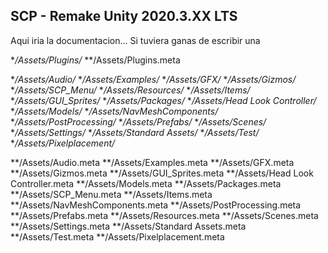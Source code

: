 SCP - Remake
Unity 2020.3.XX LTS
---------------------------------------
Aqui iria la documentacion...
Si tuviera ganas de escribir una

**/Assets/Plugins/*
**/Assets/Plugins.meta

**/Assets/Audio/*
**/Assets/Examples/*
**/Assets/GFX/*
**/Assets/Gizmos/*
**/Assets/SCP_Menu/*
**/Assets/Resources/*
**/Assets/Items/*
**/Assets/GUI_Sprites/*
**/Assets/Packages/*
**/Assets/Head Look Controller/*
**/Assets/Models/*
**/Assets/NavMeshComponents/*
**/Assets/PostProcessing/*
**/Assets/Prefabs/*
**/Assets/Scenes/*
**/Assets/Settings/*
**/Assets/Standard Assets/*
**/Assets/Test/*
**/Assets/Pixelplacement/*

**/Assets/Audio.meta
**/Assets/Examples.meta
**/Assets/GFX.meta
**/Assets/Gizmos.meta
**/Assets/GUI_Sprites.meta
**/Assets/Head Look Controller.meta
**/Assets/Models.meta
**/Assets/Packages.meta
**/Assets/SCP_Menu.meta
**/Assets/Items.meta
**/Assets/NavMeshComponents.meta
**/Assets/PostProcessing.meta
**/Assets/Prefabs.meta
**/Assets/Resources.meta
**/Assets/Scenes.meta
**/Assets/Settings.meta
**/Assets/Standard Assets.meta
**/Assets/Test.meta
**/Assets/Pixelplacement.meta


